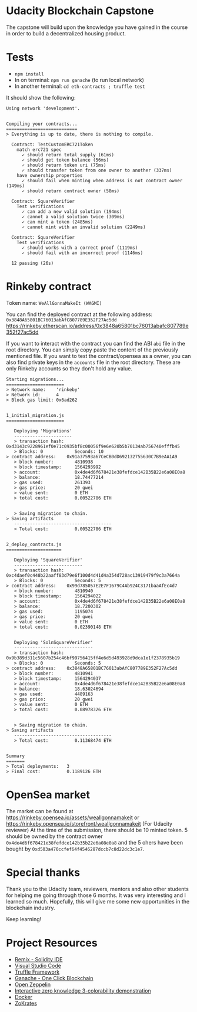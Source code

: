 # Udacity Blockchain Capstone

The capstone will build upon the knowledge you have gained in the course in order to build a decentralized housing product. 

# Tests

* `npm install`
* In on terminal: `npm run ganache` (to run local network) 
* In another terminal: `cd eth-contracts ; truffle test`

It should show the following:

```
Using network 'development'.


Compiling your contracts...
===========================
> Everything is up to date, there is nothing to compile.

  Contract: TestCustomERC721Token
    match erc721 spec
      ✓ should return total supply (61ms)
      ✓ should get token balance (56ms)
      ✓ should return token uri (75ms)
      ✓ should transfer token from one owner to another (337ms)
    have ownership properties
      ✓ should fail when minting when address is not contract owner (149ms)
      ✓ should return contract owner (58ms)

  Contract: SquareVerifier
    Test verifications
      ✓ can add a new valid solution (194ms)
      ✓ cannot a valid solution twice (309ms)
      ✓ can mint a token (2485ms)
      ✓ cannot mint with an invalid solution (2249ms)

  Contract: SquareVerifier
    Test verifications
      ✓ should works with a correct proof (1119ms)
      ✓ should fail with an incorrect proof (1146ms)

  12 passing (26s)    
```

# Rinkeby contract

Token name: `WeAllGonnaMakeIt (WAGMI)`

You can find the deployed contract at the following address:
`0x3848A65801BC76013abAfC807789E352F27Ac5dd`
https://rinkeby.etherscan.io/address/0x3848a65801bc76013abafc807789e352f27ac5dd

If you want to interact with the contract you can find the ABI `abi` file in the root directory.
You can simply copy paste the content of the previously mentioned file.
If you want to test the contract/opensea as a owner, you can also find private keys in the `accounts` file in the root directory.
These are only Rinkeby accounts so they don't hold any value.

```
Starting migrations...
======================
> Network name:    'rinkeby'
> Network id:      4
> Block gas limit: 0x6ad262


1_initial_migration.js
======================

   Deploying 'Migrations'
   ----------------------
   > transaction hash:    0xd3143c9228961ef0e71c0935bf8c00056f9e6e620b5b70134ab756740efffb45
   > Blocks: 0            Seconds: 10                                                                                                          > contract address:    0x91a37593a67CeCB0dD692132755630C7B9eAA1A9
   > block number:        4810938
   > block timestamp:     1564293992
   > account:             0x4de4d6f678421e38fefdce142B35B22e6a08E0a8
   > balance:             18.74477214
   > gas used:            261393
   > gas price:           20 gwei
   > value sent:          0 ETH
   > total cost:          0.00522786 ETH


   > Saving migration to chain.                                                                                                                > Saving artifacts
   -------------------------------------
   > Total cost:          0.00522786 ETH


2_deploy_contracts.js
=====================

   Deploying 'SquareVerifier'
   --------------------------
   > transaction hash:    0xc4daef0c448b22aaff83d79e6f100d4d41d4a354d728ac13919479f9c3a7664a
   > Blocks: 0            Seconds: 5                                                                                                           > contract address:    0x99d785057E2E7F1679C4Ab924C3171baaAfEc4d7
   > block number:        4810940
   > block timestamp:     1564294022
   > account:             0x4de4d6f678421e38fefdce142B35B22e6a08E0a8
   > balance:             18.7200302
   > gas used:            1195074
   > gas price:           20 gwei
   > value sent:          0 ETH
   > total cost:          0.02390148 ETH


   Deploying 'SolnSquareVerifier'
   ------------------------------
   > transaction hash:    0x9b389d311c5607b254c46bf99756415ff4e6d5d493928d9dca1e1f2378935b19
   > Blocks: 0            Seconds: 5                                                                                                           > contract address:    0x3848A65801BC76013abAfC807789E352F27Ac5dd
   > block number:        4810941
   > block timestamp:     1564294037
   > account:             0x4de4d6f678421e38fefdce142B35B22e6a08E0a8
   > balance:             18.63024694
   > gas used:            4489163
   > gas price:           20 gwei
   > value sent:          0 ETH
   > total cost:          0.08978326 ETH


   > Saving migration to chain.                                                                                                                > Saving artifacts
   -------------------------------------
   > Total cost:          0.11368474 ETH


Summary
=======
> Total deployments:   3
> Final cost:          0.1189126 ETH
```

# OpenSea market

The market can be found at https://rinkeby.opensea.io/assets/weallgonnamakeit or https://rinkeby.opensea.io/storefront/weallgonnamakeit
(For Udacity reviewer) At the time of the submission, there should be 10 minted token. 5 should be owned
by the contract owner `0x4de4d6f678421e38fefdce142b35b22e6a08e0a8` and the 5 ohers have been bought by
`0xd503a470ccfef64f4546287dccb7c8d22dc3c1e7`.

# Special thanks

Thank you to the Udacity team, reviewers, mentors and also other students for helping me going through those
6 months. It was very interesting and I learned so much.
Hopefully, this will give me some new opportunities in the blockchain industry.

Keep learning!

# Project Resources

* [Remix - Solidity IDE](https://remix.ethereum.org/)
* [Visual Studio Code](https://code.visualstudio.com/)
* [Truffle Framework](https://truffleframework.com/)
* [Ganache - One Click Blockchain](https://truffleframework.com/ganache)
* [Open Zeppelin ](https://openzeppelin.org/)
* [Interactive zero knowledge 3-colorability demonstration](http://web.mit.edu/~ezyang/Public/graph/svg.html)
* [Docker](https://docs.docker.com/install/)
* [ZoKrates](https://github.com/Zokrates/ZoKrates)

